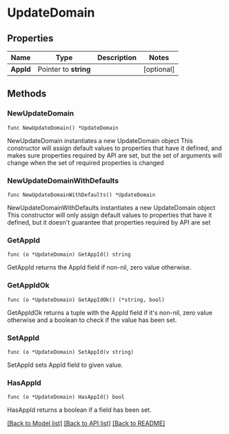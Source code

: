 # UpdateDomain

## Properties

Name | Type | Description | Notes
------------ | ------------- | ------------- | -------------
**AppId** | Pointer to **string** |  | [optional] 

## Methods

### NewUpdateDomain

`func NewUpdateDomain() *UpdateDomain`

NewUpdateDomain instantiates a new UpdateDomain object
This constructor will assign default values to properties that have it defined,
and makes sure properties required by API are set, but the set of arguments
will change when the set of required properties is changed

### NewUpdateDomainWithDefaults

`func NewUpdateDomainWithDefaults() *UpdateDomain`

NewUpdateDomainWithDefaults instantiates a new UpdateDomain object
This constructor will only assign default values to properties that have it defined,
but it doesn't guarantee that properties required by API are set

### GetAppId

`func (o *UpdateDomain) GetAppId() string`

GetAppId returns the AppId field if non-nil, zero value otherwise.

### GetAppIdOk

`func (o *UpdateDomain) GetAppIdOk() (*string, bool)`

GetAppIdOk returns a tuple with the AppId field if it's non-nil, zero value otherwise
and a boolean to check if the value has been set.

### SetAppId

`func (o *UpdateDomain) SetAppId(v string)`

SetAppId sets AppId field to given value.

### HasAppId

`func (o *UpdateDomain) HasAppId() bool`

HasAppId returns a boolean if a field has been set.


[[Back to Model list]](../README.md#documentation-for-models) [[Back to API list]](../README.md#documentation-for-api-endpoints) [[Back to README]](../README.md)


